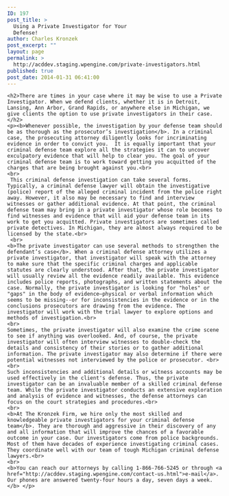 ```yaml
---
ID: 197
post_title: >
  Using a Private Investigator for Your
  Defense!
author: Charles Kronzek
post_excerpt: ""
layout: page
permalink: >
  http://acddev.staging.wpengine.com/private-investigators.html
published: true
post_date: 2014-01-31 06:41:00
---
```

	<h2>There are times in your case where it may be wise to use a Private Investigator. When we defend clients, whether it is in Detroit, Lansing, Ann Arbor, Grand Rapids, or anywhere else in Michigan, we give clients the option to use private investigators in their case.</h2>
	<p><b>Whenever possible, the investigation by your defense team should be as thorough as the prosecutor’s investigation</b>. In a criminal case, the prosecuting attorney diligently looks for incriminating evidence in order to convict you.  It is equally important that your criminal defense team explore all the strategies it can to uncover exculpatory evidence that will help to clear you. The goal of your criminal defense team is to work toward getting you acquitted of the charges that are being brought against you.<br>
	<br>
	 This criminal defense investigation can take several forms. Typically, a criminal defense lawyer will obtain the investigative (police) report of the alleged criminal incident from the police right away. However, it also may be necessary to find and interview witnesses or gather additional evidence. At that point, the criminal defense team may bring in a private investigator whose role becomes to find witnesses and evidence that will aid your defense team in its work to get you acquitted. Private investigators are sometimes called private detectives. In Michigan, they are almost always required to be licensed by the state.<br>
	 <br>
	<b>The private investigator can use several methods to strengthen the defendant’s case</b>. When a criminal defense attorney utilizes a private investigator, that investigator will speak with the attorney to make sure that the specific criminal charges and applicable statutes are clearly understood. After that, the private investigator will usually review all the evidence readily available. This evidence includes police reports, photographs, and written statements about the case. Normally, the private investigator is looking for "holes" or "gaps" in the body of evidence—physical or verbal information which seems to be missing--or for inconsistencies in the evidence or in the conclusions prosecutors are drawing from the evidence. The investigator will work with the trial lawyer to explore options and methods of investigation.<br>
	<br> 
	Sometimes, the private investigator will also examine the crime scene to see if anything was overlooked. And, of course, the private investigator will often interview witnesses to double-check the details and consistency of their stories or to gather additional information. The private investigator may also determine if there were potential witnesses not interviewed by the police or prosecutor. <br>
	<br>
	Such inconsistencies and additional details or witness accounts may be used effectively in the client's defense. Thus, the private investigator can be an invaluable member of a skilled criminal defense team. While the private investigator conducts an extensive exploration and analysis of evidence and witnesses, the defense attorneys can focus on the court strategies and procedures.<br>
	<br>
	<b>At The Kronzek Firm, we hire only the most skilled and knowledgeable private investigators for your criminal defense team</b>. They are thorough and aggressive in their discovery of any and all information that will improve the chances of a favorable outcome in your case. Our investigators come from police backgrounds. Most of them have decades of experience investigating criminal cases. They coordinate well with our team of tough Michigan criminal defense lawyers.<br>
	<br>
	<b>You can reach our attorneys by calling 1-866-766-5245 or through <a href="http://acddev.staging.wpengine.com/contact-us.html">e-mail</a>. Our phones are answered twenty-four hours a day, seven days a week.</b> </p>